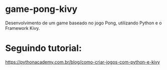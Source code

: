 # game-pong-kivy
Desenvolvimento de um game baseado no jogo Pong, utilizando Python e o Framework Kivy.

# Seguindo tutorial:
https://pythonacademy.com.br/blog/como-criar-jogos-com-python-e-kivy
